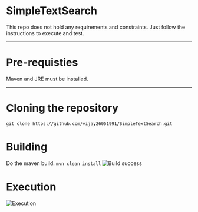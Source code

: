 # SimpleTextSearch
This repo does not hold any requirements and constraints. Just follow the instructions to execute and test. 

***
# Pre-requisties #
Maven and JRE must be installed.

***
# Cloning the repository #

```git clone https://github.com/vijay26051991/SimpleTextSearch.git```

# Building #
Do the maven build.
```mvn clean install```
![Build success](https://github.com/vijay26051991/SimpleTextSearch/blob/master/SimpleSearch/Build.PNG)

# Execution #
![Execution](https://github.com/vijay26051991/SimpleTextSearch/blob/master/SimpleSearch/Execution.PNG)
